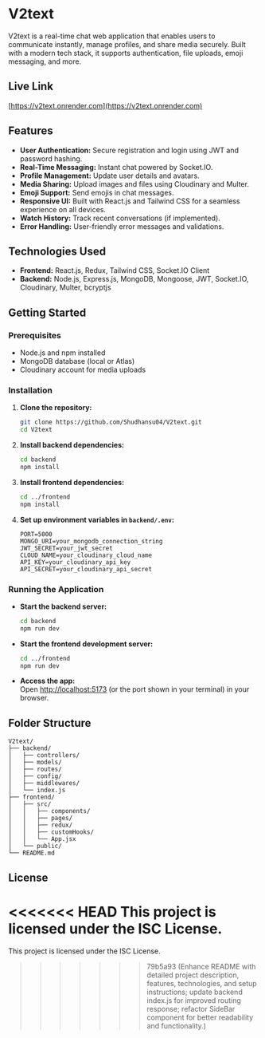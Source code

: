 # V2text

V2text is a real-time chat web application that enables users to communicate instantly, manage profiles, and share media securely. Built with a modern tech stack, it supports authentication, file uploads, emoji messaging, and more.

## Live Link

[https://v2text.onrender.com](https://v2text.onrender.com)

## Features

- **User Authentication:** Secure registration and login using JWT and password hashing.
- **Real-Time Messaging:** Instant chat powered by Socket.IO.
- **Profile Management:** Update user details and avatars.
- **Media Sharing:** Upload images and files using Cloudinary and Multer.
- **Emoji Support:** Send emojis in chat messages.
- **Responsive UI:** Built with React.js and Tailwind CSS for a seamless experience on all devices.
- **Watch History:** Track recent conversations (if implemented).
- **Error Handling:** User-friendly error messages and validations.

## Technologies Used

- **Frontend:** React.js, Redux, Tailwind CSS, Socket.IO Client
- **Backend:** Node.js, Express.js, MongoDB, Mongoose, JWT, Socket.IO, Cloudinary, Multer, bcryptjs

## Getting Started

### Prerequisites

- Node.js and npm installed
- MongoDB database (local or Atlas)
- Cloudinary account for media uploads

### Installation

1. **Clone the repository:**
   ```bash
   git clone https://github.com/Shudhansu04/V2text.git
   cd V2text
   ```

2. **Install backend dependencies:**
   ```bash
   cd backend
   npm install
   ```

3. **Install frontend dependencies:**
   ```bash
   cd ../frontend
   npm install
   ```

4. **Set up environment variables in `backend/.env`:**
   ```
   PORT=5000
   MONGO_URI=your_mongodb_connection_string
   JWT_SECRET=your_jwt_secret
   CLOUD_NAME=your_cloudinary_cloud_name
   API_KEY=your_cloudinary_api_key
   API_SECRET=your_cloudinary_api_secret
   ```

### Running the Application

- **Start the backend server:**
  ```bash
  cd backend
  npm run dev
  ```

- **Start the frontend development server:**
  ```bash
  cd ../frontend
  npm run dev
  ```

- **Access the app:**  
  Open [http://localhost:5173](http://localhost:5173) (or the port shown in your terminal) in your browser.

## Folder Structure

```
V2text/
├── backend/
│   ├── controllers/
│   ├── models/
│   ├── routes/
│   ├── config/
│   ├── middlewares/
│   └── index.js
├── frontend/
│   ├── src/
│   │   ├── components/
│   │   ├── pages/
│   │   ├── redux/
│   │   ├── customHooks/
│   │   └── App.jsx
│   └── public/
└── README.md
```

## License

<<<<<<< HEAD
This project is licensed under the ISC License.
=======
This project is licensed under the ISC License.
>>>>>>> 79b5a93 (Enhance README with detailed project description, features, technologies, and setup instructions; update backend index.js for improved routing response; refactor SideBar component for better readability and functionality.)
